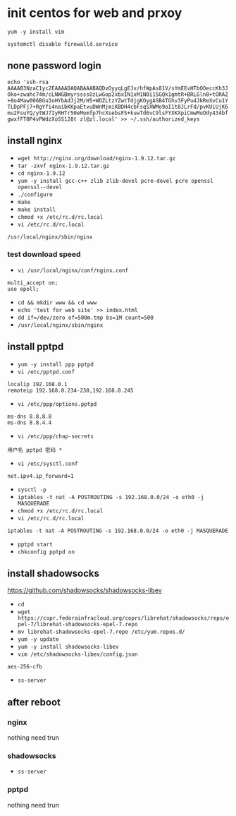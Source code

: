 # init centos for web and prxoy

`yum -y install vim`

`systemctl disable firewalld.service`

## none password login

`echo 'ssh-rsa AAAAB3NzaC1yc2EAAAADAQABAAABAQDvOyyqLgEJv/hfWpAs81V/sYmEEvHTbOOeccKh3JOko+zwahc74m/cLNWGBmyrssssOzLwGop2xbxIN1xM1N0i1SGQk1gmtR+BRLGln8+tORAZ+8o4Maw006BGu3oHYbAdJj2M/H5+WDZLtzYZwtTdjgKOygASB4TGhv3FyPu4JkReXvCu1YTLDpPFj7+RgYfi4naibKKpaEtvuDWnMjmiKBDH4cbFsqSXWMo9oI1t8JLrFd/pvKUiUjK6mu2FsuYQ/ytWJ7IyRHTr50eMomfp7hcXsebsFS+kuwTd6vC9lsFYXKXpiCmwMuOdy434bfgwxfFT0P4vPWdzXoSS128t zl@zl.local' >> ~/.ssh/authorized_keys`

## install nginx
- `wget http://nginx.org/download/nginx-1.9.12.tar.gz`
- `tar -zxvf nginx-1.9.12.tar.gz`
- `cd nginx-1.9.12`
- `yum -y install gcc-c++ zlib zlib-devel pcre-devel pcre openssl openssl--devel`
- `./configure`
- `make`
- `make install`
- `chmod +x /etc/rc.d/rc.local`
- `vi /etc/rc.d/rc.local`
```
/usr/local/nginx/sbin/nginx
```

### test download speed

- `vi /usr/local/nginx/conf/nginx.conf`
```
multi_accept on;  
use epoll;
```
- `cd && mkdir www && cd www`
- `echo 'test for web site' >> index.html`
- `dd if=/dev/zero of=500m.tmp bs=1M count=500`
- `/usr/local/nginx/sbin/nginx`

## install pptpd

- `yum -y install ppp pptpd`
- `vi /etc/pptpd.conf`
```
localip 192.168.0.1
remoteip 192.168.0.234-238,192.168.0.245
```
- `vi /etc/ppp/options.pptpd`
```
ms-dns 8.8.8.8
ms-dns 8.8.4.4
```
- `vi /etc/ppp/chap-secrets`
```
用户名 pptpd 密码 *
```
- `vi /etc/sysctl.conf`
```
net.ipv4.ip_forward=1
```
- `sysctl -p`
- `iptables -t nat -A POSTROUTING -s 192.168.0.0/24 -o eth0 -j MASQUERADE`
- `chmod +x /etc/rc.d/rc.local`
- `vi /etc/rc.d/rc.local`
```
iptables -t nat -A POSTROUTING -s 192.168.0.0/24 -o eth0 -j MASQUERADE
```
- `pptpd start`
- `chkconfig pptpd on`

## install shadowsocks

https://github.com/shadowsocks/shadowsocks-libev

- `cd`
- `wget https://copr.fedorainfracloud.org/coprs/librehat/shadowsocks/repo/epel-7/librehat-shadowsocks-epel-7.repo`
- `mv librehat-shadowsocks-epel-7.repo /etc/yum.repos.d/`
- `yum -y update`
- `yum -y install shadowsocks-libev`
- `vim /etc/shadowsocks-libev/config.json`
```
aes-256-cfb
```
- `ss-server`

## after reboot

### nginx

nothing need trun

### shadowsocks

- `ss-server`

### pptpd

nothing need trun
